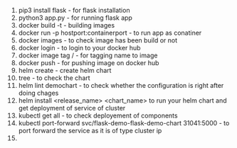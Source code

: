 1. pip3 install flask - for flask installation
2. python3 app.py - for running flask app
3. docker build -t <your image name> - building images
4. docker run -p hostport:containerport <imagename> - to run app as conatiner
5. docker images - to check image has been build or not
6. docker login - to login to your docker hub
7. docker image tag <imagename> <yourdockerhubaccountreponame>/<tag-name-you-want-to-give> - for tagging name to image
8. docker push <give your image after tagging> - for pushing image on docker hub
9. helm create <your-chart-name> - create helm chart
10. tree <your-chart-name> - to check the chart
11. helm lint demochart - to check whether the configuration is right after doing chages
12. helm install <release_name> <chart_name> to run your helm chart and get deployment of service of cluster
13. kubectl get all - to check deployement of components
14. kubectl port-forward svc/flask-demo-flask-demo-chart 31041:5000 - to port forward the service as it is of type cluster ip
15. 
